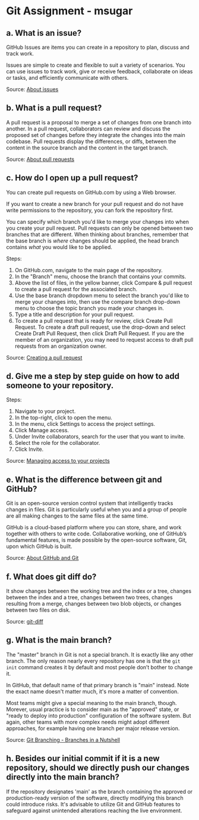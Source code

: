 # Git Assignment - msugar

## a. What is an issue?

GitHub Issues are items you can create in a repository to plan, discuss and track work.

Issues are simple to create and flexible to suit a variety of scenarios. You can use issues to track work, give or receive feedback, collaborate on ideas or tasks, and efficiently communicate with others.

Source: [About issues](https://docs.github.com/en/issues/tracking-your-work-with-issues/about-issues)


## b. What is a pull request?

A pull request is a proposal to merge a set of changes from one branch into another. In a pull request, collaborators can review and discuss the proposed set of changes before they integrate the changes into the main codebase. Pull requests display the differences, or diffs, between the content in the source branch and the content in the target branch.

Source: [About pull requests](https://docs.github.com/en/pull-requests/collaborating-with-pull-requests/proposing-changes-to-your-work-with-pull-requests/about-pull-requests)


## c. How do I open up a pull request?

You can create pull requests on GitHub.com by using a Web browser.

If you want to create a new branch for your pull request and do not have write permissions to the repository, you can fork the repository first.

You can specify which branch you'd like to merge your changes into when you create your pull request. Pull requests can only be opened between two branches that are different. When thinking about branches, remember that the base branch is *where* changes should be applied, the head branch contains *what* you would like to be applied.

Steps:
1. On GitHub.com, navigate to the main page of the repository.
1. In the "Branch" menu, choose the branch that contains your commits.
1. Above the list of files, in the yellow banner, click Compare & pull request to create a pull request for the associated branch.
1. Use the base branch dropdown menu to select the branch you'd like to merge your changes into, then use the compare branch drop-down menu to choose the topic branch you made your changes in.
1. Type a title and description for your pull request.
1. To create a pull request that is ready for review, click Create Pull Request. To create a draft pull request, use the drop-down and select Create Draft Pull Request, then click Draft Pull Request. If you are the member of an organization, you may need to request access to draft pull requests from an organization owner. 

Source: [Creating a pull request](https://docs.github.com/en/pull-requests/collaborating-with-pull-requests/proposing-changes-to-your-work-with-pull-requests/creating-a-pull-request?tool=webui) 


## d. Give me a step by step guide on how to add someone to your repository.

Steps:
1. Navigate to your project.
1. In the top-right, click to open the menu.
1. In the menu, click Settings to access the project settings.
1. Click Manage access.
1. Under Invite collaborators, search for the user that you want to invite.
1. Select the role for the collaborator.
1. Click Invite.

Source: [Managing access to your projects](https://docs.github.com/en/issues/planning-and-tracking-with-projects/managing-your-project/managing-access-to-your-projects)

## e. What is the difference between git and GitHub?

Git is an open-source version control system that intelligently tracks changes in files. Git is particularly useful when you and a group of people are all making changes to the same files at the same time.

GitHub is a cloud-based platform where you can store, share, and work together with others to write code. Collaborative working, one of GitHub’s fundamental features, is made possible by the open-source software, Git, upon which GitHub is built.

Source: [About GitHub and Git](https://docs.github.com/en/get-started/start-your-journey/about-github-and-git)


## f. What does git diff do?

It show changes between the working tree and the index or a tree, changes between the index and a tree, changes between two trees, changes resulting from a merge, changes between two blob objects, or changes between two files on disk.

Source: [git-diff](https://git-scm.com/docs/git-diff)


## g. What is the main branch?

The "master" branch in Git is not a special branch. It is exactly like any other branch. The only reason nearly every repository has one is that the `git init` command creates it by default and most people don’t bother to change it.

In GitHub, that default name of that primary branch is "main" instead. Note the exact name doesn't matter much, it's more a matter of convention.

Most teams might give a special meaning to the main branch, though. Morever, usual practice is to consider main as the "approved" state, or "ready to deploy into production" configuration of the software system. But again, other teams with more complex needs might adopt different approaches, for example having one branch per major release version.

Source: [Git Branching - Branches in a Nutshell](https://git-scm.com/book/en/v2/Git-Branching-Branches-in-a-Nutshell)


## h. Besides our initial commit if it is a new repository, should we directly push our changes directly into the main branch?

If the repository designates 'main' as the branch containing the approved or production-ready version of the software, directly modifying this branch could introduce risks. It's advisable to utilize Git and GitHub features to safeguard against unintended alterations reaching the live environment.

